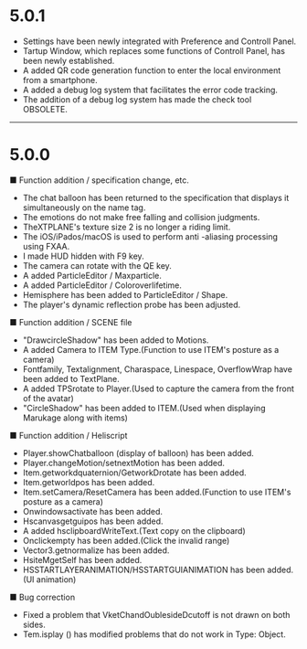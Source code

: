 # 5.0.1
- Settings have been newly integrated with Preference and Controll Panel.
- Tartup Window, which replaces some functions of Controll Panel, has been newly established.
- A added QR code generation function to enter the local environment from a smartphone.
- A added a debug log system that facilitates the error code tracking.
- The addition of a debug log system has made the check tool OBSOLETE.

-------------------

# 5.0.0
■ Function addition / specification change, etc.

- The chat balloon has been returned to the specification that displays it simultaneously on the name tag.
- The emotions do not make free falling and collision judgments.
- TheXTPLANE's texture size 2 is no longer a riding limit.
- The iOS/iPados/macOS is used to perform anti -aliasing processing using FXAA.
- I made HUD hidden with F9 key.
- The camera can rotate with the QE key.
- A added ParticleEditor / Maxparticle.
- A added ParticleEditor / Coloroverlifetime.
- Hemisphere has been added to ParticleEditor / Shape.
- The player's dynamic reflection probe has been adjusted.

■ Function addition / SCENE file

- "DrawcircleShadow" has been added to Motions.
- A added Camera to ITEM Type.(Function to use ITEM's posture as a camera)
- Fontfamily, Textalignment, Charaspace, Linespace, OverflowWrap have been added to TextPlane.
- A added TPSrotate to Player.(Used to capture the camera from the front of the avatar)
- "CircleShadow" has been added to ITEM.(Used when displaying Marukage along with items)

■ Function addition / Heliscript

- Player.showChatballoon (display of balloon) has been added.
- Player.changeMotion/setnextMotion has been added.
- Item.getworkdquaternion/GetworkDrotate has been added.
- Item.getworldpos has been added.
- Item.setCamera/ResetCamera has been added.(Function to use ITEM's posture as a camera)
- Onwindowsactivate has been added.
- Hscanvasgetguipos has been added.
- A added hsclipboardWriteText.(Text copy on the clipboard)
- Onclickempty has been added.(Click the invalid range)
- Vector3.getnormalize has been added.
- HsiteMgetSelf has been added.
- HSSTARTLAYERANIMATION/HSSTARTGUIANIMATION has been added.(UI animation)

■ Bug correction

- Fixed a problem that VketChandOublesideDcutoff is not drawn on both sides.
- Tem.isplay () has modified problems that do not work in Type: Object.